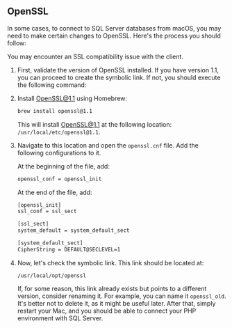 ## OpenSSL

In some cases, to connect to SQL Server databases from macOS, you may need to make certain changes to OpenSSL. Here's the process you should follow:

You may encounter an SSL compatibility issue with the client.

1. First, validate the version of OpenSSL installed. If you have version 1.1, you can proceed to create the symbolic link. If not, you should execute the following command:

2. Install OpenSSL@1.1 using Homebrew:

   ```bash
   brew install openssl@1.1
   ```

   This will install OpenSSL@1.1 at the following location: `/usr/local/etc/openssl@1.1`.

3. Navigate to this location and open the `openssl.cnf` file. Add the following configurations to it.

   At the beginning of the file, add:

   ```bash
   openssl_conf = openssl_init
   ```

   At the end of the file, add:

   ```bash
   [openssl_init]
   ssl_conf = ssl_sect

   [ssl_sect]
   system_default = system_default_sect

   [system_default_sect]
   CipherString = DEFAULT@SECLEVEL=1
   ```

4. Now, let's check the symbolic link. This link should be located at:

   ```shell
   /usr/local/opt/openssl
   ```

   If, for some reason, this link already exists but points to a different version, consider renaming it. For example, you can name it `openssl_old`. It's better not to delete it, as it might be useful later. After that, simply restart your Mac, and you should be able to connect your PHP environment with SQL Server.